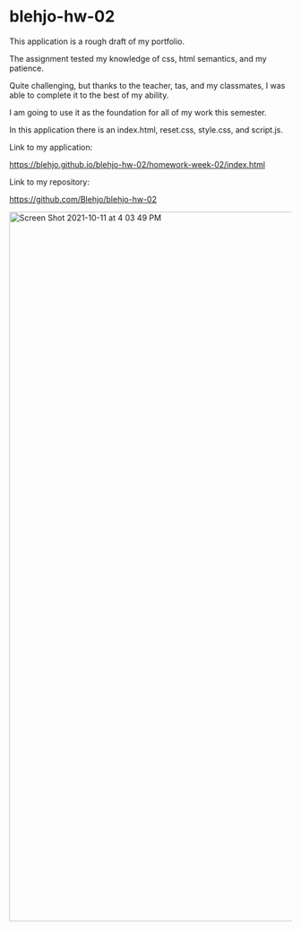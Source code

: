 # blehjo-hw-02

This application is a rough draft of my portfolio.

The assignment tested my knowledge of css, html semantics, and my patience.

Quite challenging, but thanks to the teacher, tas, and my classmates, I was able to complete it to the best of my ability.

I am going to use it as the foundation for all of my work this semester.

In this application there is an index.html, reset.css, style.css, and script.js.

Link to my application:

https://blehjo.github.io/blehjo-hw-02/homework-week-02/index.html

Link to my repository:

https://github.com/Blehjo/blehjo-hw-02

<img width="1267" alt="Screen Shot 2021-10-11 at 4 03 49 PM" src="https://user-images.githubusercontent.com/89440573/136855572-ec8ba32d-c338-4672-9211-cf8120d1618b.png">
